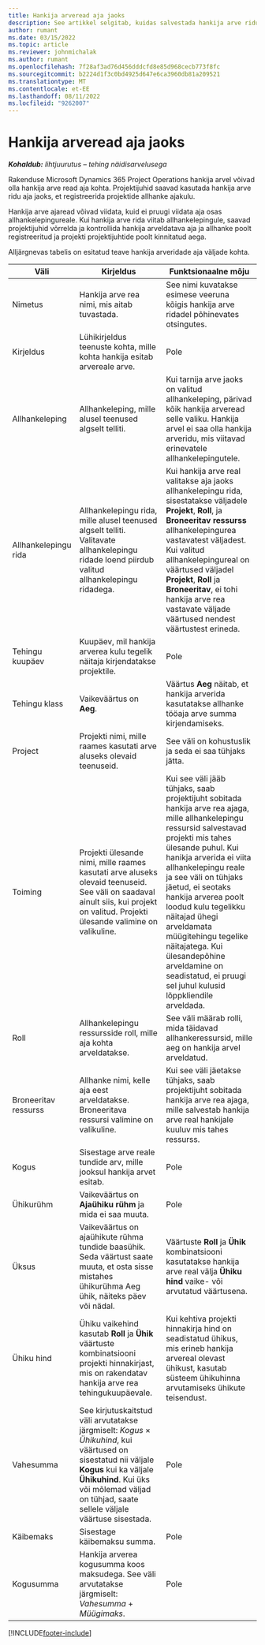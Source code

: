 ```yaml
---
title: Hankija arveread aja jaoks
description: See artikkel selgitab, kuidas salvestada hankija arve ridu allhanke kulutatud ajakulude jaoks.
author: rumant
ms.date: 03/15/2022
ms.topic: article
ms.reviewer: johnmichalak
ms.author: rumant
ms.openlocfilehash: 7f28af3ad76d456dddcfd8e85d968cecb773f8fc
ms.sourcegitcommit: b2224d1f3c0bd4925d647e6ca3960db81a209521
ms.translationtype: MT
ms.contentlocale: et-EE
ms.lasthandoff: 08/11/2022
ms.locfileid: "9262007"
---
```

# <a name="vendor-invoice-lines-for-time"></a>Hankija arveread aja jaoks

_**Kohaldub:** lihtjuurutus – tehing näidisarvelusega_

Rakenduse Microsoft Dynamics 365 Project Operations hankija arvel võivad olla hankija arve read aja kohta. Projektijuhid saavad kasutada hankija arve ridu aja jaoks, et registreerida projektide allhanke ajakulu.

Hankija arve ajaread võivad viidata, kuid ei pruugi viidata aja osas allhankelepingureale. Kui hankija arve rida viitab allhankelepingule, saavad projektijuhid võrrelda ja kontrollida hankija arveldatava aja ja allhanke poolt registreeritud ja projekti projektijuhtide poolt kinnitatud aega.

Alljärgnevas tabelis on esitatud teave hankija arveridade aja väljade kohta.

| Väli | Kirjeldus | Funktsionaalne mõju |
| --- | --- | --- |
| Nimetus | Hankija arve rea nimi, mis aitab tuvastada. | See nimi kuvatakse esimese veeruna kõigis hankija arve ridadel põhinevates otsingutes. |
| Kirjeldus | Lühikirjeldus teenuste kohta, mille kohta hankija esitab arvereale arve. | Pole |
| Allhankeleping | Allhankeleping, mille alusel teenused algselt telliti. | Kui tarnija arve jaoks on valitud allhankeleping, pärivad kõik hankija arveread selle valiku. Hankija arvel ei saa olla hankija arveridu, mis viitavad erinevatele allhankelepingutele. |
| Allhankelepingu rida | Allhankelepingu rida, mille alusel teenused algselt telliti. Valitavate allhankelepingu ridade loend piirdub valitud allhankelepingu ridadega. | Kui hankija arve real valitakse aja jaoks allhankelepingu rida, sisestatakse väljadele **Projekt**, **Roll**, ja **Broneeritav ressurss** allhankelepingurea vastavatest väljadest. Kui valitud allhankelepingureal on väärtused väljadel **Projekt**, **Roll** ja **Broneeritav**, ei tohi hankija arve rea vastavate väljade väärtused nendest väärtustest erineda. |
| Tehingu kuupäev | Kuupäev, mil hankija arverea kulu tegelik näitaja kirjendatakse projektile. | Pole |
| Tehingu klass | Vaikeväärtus on **Aeg**. | Väärtus **Aeg** näitab, et hankija arverida kasutatakse allhanke tööaja arve summa kirjendamiseks. |
| Project | Projekti nimi, mille raames kasutati arve aluseks olevaid teenuseid. | See väli on kohustuslik ja seda ei saa tühjaks jätta. |
| Toiming | Projekti ülesande nimi, mille raames kasutati arve aluseks olevaid teenuseid. See väli on saadaval ainult siis, kui projekt on valitud. Projekti ülesande valimine on valikuline. | Kui see väli jääb tühjaks, saab projektijuht sobitada hankija arve rea ajaga, mille allhankelepingu ressursid salvestavad projekti mis tahes ülesande puhul. Kui hanikja arverida ei viita allhankelepingu reale ja see väli on tühjaks jäetud, ei seotaks hankija arverea poolt loodud kulu tegelikku näitajad ühegi arveldamata müügitehingu tegelike näitajatega. Kui ülesandepõhine arveldamine on seadistatud, ei pruugi sel juhul kulusid lõppkliendile arveldada. |
| Roll | Allhankelepingu ressursside roll, mille aja kohta arveldatakse. | See väli määrab rolli, mida täidavad allhankeressursid, mille aeg on hankija arvel arveldatud. |
| Broneeritav ressurss | Allhanke nimi, kelle aja eest arveldatakse. Broneeritava ressursi valimine on valikuline. | Kui see väli jäetakse tühjaks, saab projektijuht sobitada hankija arve rea ajaga, mille salvestab hankija arve real hankijale kuuluv mis tahes ressurss. |
| Kogus | Sisestage arve reale tundide arv, mille jooksul hankija arvet esitab. |Pole |
| Ühikurühm | Vaikeväärtus on **Ajaühiku rühm** ja mida ei saa muuta. | Pole |
| Üksus | Vaikeväärtus on ajaühikute rühma tundide baasühik. Seda väärtust saate muuta, et osta sisse mistahes ühikurühma Aeg ühik, näiteks päev või nädal. | Väärtuste **Roll** ja **Ühik** kombinatsiooni kasutatakse hankija arve real välja **Ühiku hind** vaike- või arvutatud väärtusena. |
| Ühiku hind | Ühiku vaikehind kasutab **Roll** ja **Ühik** väärtuste kombinatsiooni projekti hinnakirjast, mis on rakendatav hankija arve rea tehingukuupäevale. | Kui kehtiva projekti hinnakirja hind on seadistatud ühikus, mis erineb hankija arvereal olevast ühikust, kasutab süsteem ühikuhinna arvutamiseks ühikute teisendust. |
| Vahesumma | See kirjutuskaitstud väli arvutatakse järgmiselt: *Kogus* &times; *Ühikuhind*, kui väärtused on sisestatud nii väljale **Kogus** kui ka väljale **Ühikuhind**. Kui üks või mõlemad väljad on tühjad, saate sellele väljale väärtuse sisestada. | Pole |
| Käibemaks | Sisestage käibemaksu summa. | Pole |
| Kogusumma | Hankija arverea kogusumma koos maksudega. See väli arvutatakse järgmiselt: *Vahesumma* + *Müügimaks*. | Pole |

[!INCLUDE[footer-include](../../includes/footer-banner.md)]
